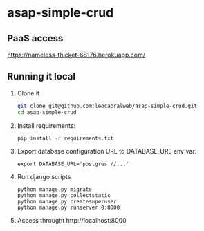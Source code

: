 # asap-simple-crud
## PaaS access
https://nameless-thicket-68176.herokuapp.com/


## Running it local
1. Clone it
    ```sh
    git clone git@github.com:leocabralweb/asap-simple-crud.git
    cd asap-simple-crud
    ```
2. Install requirements:
    ```sh
    pip install -r requirements.txt
    ```
3. Export database configuration URL to DATABASE_URL env var:
    ```
    export DATABASE_URL='postgres://...'
    ```
4. Run django scripts
    ```
    python manage.py migrate
    python manage.py collectstatic
    python manage.py createsuperuser
    python manage.py runserver 0:8000
    ```
5. Access throught http://localhost:8000
